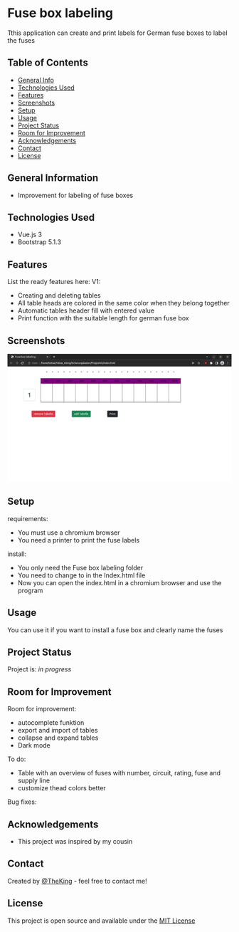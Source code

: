 # Fuse box labeling
Tthis application can create and print labels for German fuse boxes to label the fuses


## Table of Contents
* [General Info](#general-information)
* [Technologies Used](#technologies-used)
* [Features](#features)
* [Screenshots](#screenshots)
* [Setup](#setup)
* [Usage](#usage)
* [Project Status](#project-status)
* [Room for Improvement](#room-for-improvement)
* [Acknowledgements](#acknowledgements)
* [Contact](#contact)
* [License](#license)


## General Information
- Improvement for labeling of fuse boxes


## Technologies Used
- Vue.js 3
- Bootstrap 5.1.3


## Features
List the ready features here:
V1:
- Creating and deleting tables
- All table heads are colored in the same color when they belong together
- Automatic tables header fill with entered value
- Print function with the suitable length for german fuse box


## Screenshots
![Example screenshot](./img/programm.png)



## Setup
requirements:
- You must use a chromium browser
- You need a printer to print the fuse labels

install:
- You only need the Fuse box labeling folder
- You need to change <script src="src/Vue/vue.js" defer></script> to <script src="src/Vue/vue.prod.js" defer></script> in the Index.html file
- Now you can open the index.html in a chromium browser and use the program


## Usage
You can use it if you want to install a fuse box and clearly name the fuses


## Project Status
Project is: _in progress_


## Room for Improvement
Room for improvement:
- autocomplete funktion
- export and import of tables
- collapse and expand tables
- Dark mode

To do:
- Table with an overview of fuses with number, circuit, rating, fuse and supply line
- customize thead colors better

Bug fixes:



## Acknowledgements
- This project was inspired by my cousin


## Contact
Created by [@TheKing](https://www.discordapp.com/users/270594690313748480) - feel free to contact me!


## License
This project is open source and available under the [MIT License](./LICENSE)


